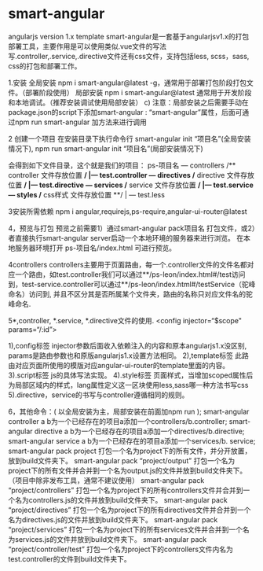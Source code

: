 # smart-angular
angularjs version 1.x template
smart-angular是一套基于angularjsv1.x的打包部署工具，主要作用是可以使用类似.vue文件的写法写.controller,.service,.directive文件还有css文件，支持包括less, scss，sass, css的打包和部署工作。


1.安装
全局安装 npm i smart-angular@latest -g，通常用于部署打包阶段打包文件。（部署阶段使用）
局部安装 npm i smart-angular@latest 通常用于开发阶段和本地调试。（推荐安装调试使用局部安装）
c)   注意：局部安装之后需要手动在package.json的script下添加smart-angular : “smart-angular”属性，后面可通过npm run smart-angular 加方法来进行调用

2 创建一个项目
在安装目录下执行命令行 
smart-angular init “项目名”(全局安装情况下), 
npm run smart-angular init “项目名”(局部安装情况下)

会得到如下文件目录，这个就是我们的项目：
ps-项目名
— controllers /** controller 文件存放位置 **/
 |— test.controller
— directives /** directive 文件存放位置 **/
 |— test.directive
— services /** service 文件存放位置 **/
 |— test.service
— styles /** css样式 文件存放位置 **/
 | — test.less

3安装所需依赖
npm i angular,requirejs,ps-require,angular-ui-router@latest

4，预览与打包
预览之前需要1）通过smart-angular pack项目名 打包文件，或2）者直接执行smart-angular server启动一个本地环境的服务器来进行浏览。
在本地服务器环境打开 ps-项目名/index.html 可进行预览。

4controllers
controllers主要用于页面路由，每一个.controller文件的文件名都对应一个路由，如test.controller我们可以通过**/ps-leon/index.html#/test访问到，test-service.controller可以通过**/ps-leon/index.html#/testService（驼峰命名）访问到, 并且不区分其是否所属某个文件夹，路由的名称只对应文件名的驼峰命名.


5*,controller, *.service, *.directive文件的使用.
<config injector=“$scope" params=“/:id”></config>
<template>
  <div class="wrap">
    <span>{{n}}</span>
    <test></test>
  </div>
</template>
<script>
  export default function( scope ){
    scope.n = 10
  }  
</script>
<style lang="scss" scoped>
  .wrap {
    span {
      color : red
    }
  }
</style>

1),config标签
injector参数后面收入依赖注入的内容和原本angularjs1.x没区别, params是路由参数也和原版angularjs1.x设置方法相同。
2),template标签
此路由对应页面所使用的模版对应angular-ui-router的template里面的内容。
3).script标签
js的具体写法实现。
4).style标签
页面样式，当增加scoped属性后为局部区域内的样式，lang属性定义这一区块使用less,sass哪一种方法书写css
5).directive，service的书写与controller遵循相同的规则。

6，其他命令：( 以全局安装为主，局部安装在前面加npm run );
smart-angular controller a b为一个已经存在的项目a添加一个controllers/b.controller;
smart-angular directive a b为一个已经存在的项目a添加一个directives/b.directive;
smart-angular service a b为一个已经存在的项目a添加一个services/b. service;
smart-angular pack project 打包一个名为project下的所有文件，并分开放置，放到build文件夹下。
smart-angular pack “project/output” 打包一个名为project下的所有文件并合并到一个名为output.js的文件并放到build文件夹下。（项目中除非发布工具，通常不建议使用）
smart-angular pack “project/controllers” 打包一个名为project下的所有controllers文件并合并到一个名为controllers.js的文件并放到build文件夹下。
smart-angular pack “project/directives” 打包一个名为project下的所有directives文件并合并到一个名为directives.js的文件并放到build文件夹下。
smart-angular pack “project/services” 打包一个名为project下的所有services文件并合并到一个名为services.js的文件并放到build文件夹下。
smart-angular pack “project/controller/test” 打包一个名为project下的controllers文件内名为test.controller的文件到build文件夹下。
